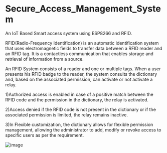 # Secure_Access_Management_System
An IoT Based Smart access system using ESP8266 and RFID.

RFID(Radio-Frequency Identification) is an automatic identification system that uses electromagnetic fields to transfer data between a RFID reader and an RFID tag. It is a contactless communication that enables storage and retrieval of information from a source.

 
An RFID System consists of a reader and one or multiple tags.
When a user presents his RFID badge to the reader, the system consults the dictionary and, based on the associated permission, can activate or not activate a relay.

1)Authorized access is enabled in case of a positive match between the RFID code and the permission in the dictionary, the relay is activated.

2)Access denied if the RFID code is not present in the dictionary or if the associated permission is limited, the relay remains inactive.

3)In Flexible customization, the dictionary allows for flexible permission management, allowing the administrator to add, modify or revoke access to specific users as per the requirement.


![image](https://github.com/user-attachments/assets/435536d8-cb43-495b-9c21-da81ee8f43b9)


